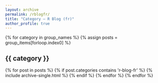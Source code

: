 ```yaml
---
layout: archive
permalink: /rblogfr/
title: "Category — R Blog (fr)"
author_profile: true
---
```


{% for category in group_names %} 
  {% assign posts = group_items[forloop.index0] %}
  <h2 id="{{ category | slugify }}" class="archive__subtitle">{{ category }}</h2>
  {% for post in posts %}
    {% if post.categories contains 'r-blog-fr' %}
      {% include archive-single.html %}
    {% endif %}
  {% endfor %}
{% endfor %}
